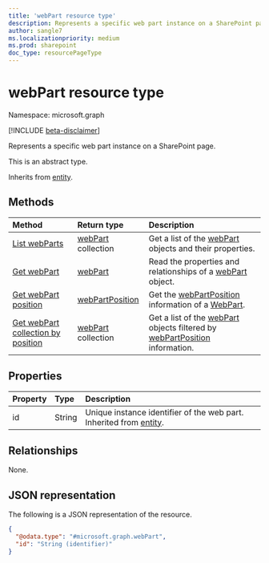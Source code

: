 ```yaml
---
title: 'webPart resource type'
description: Represents a specific web part instance on a SharePoint page.
author: sangle7
ms.localizationpriority: medium
ms.prod: sharepoint
doc_type: resourcePageType
---
```


# webPart resource type

Namespace: microsoft.graph

[!INCLUDE [beta-disclaimer](../../includes/beta-disclaimer.md)]

Represents a specific web part instance on a SharePoint page.

This is an abstract type.

Inherits from [entity](../resources/entity.md).

## Methods

| Method                                                                         | Return type                                        | Description                                                                                                                                 |
| :----------------------------------------------------------------------------- | :------------------------------------------------- | :------------------------------------------------------------------------------------------------------------------------------------------ |
| [List webParts](../api/webpart-list.md)                                        | [webPart](../resources/webpart.md) collection      | Get a list of the [webPart](../resources/webpart.md) objects and their properties.                                                          |
| [Get webPart](../api/webpart-get.md)                                           | [webPart](../resources/webpart.md)                 | Read the properties and relationships of a [webPart](../resources/webpart.md) object.                                                       |
| [Get webPart position](../api/webpart-getposition.md)                          | [webPartPosition](../resources/webpartposition.md) | Get the [webPartPosition](../resources/webpartposition.md) information of a [WebPart](../resources/webpart.md).                             |
| [Get webPart collection by position](../api/sitePage-getwebpartsbyposition.md) | [webPart](../resources/webpart.md) collection      | Get a list of the [webPart](../resources/webpart.md) objects filtered by [webPartPosition](../resources/webpartposition.md) information.  |

## Properties

| Property | Type   | Description                                                                                 |
| :------- | :----- | :------------------------------------------------------------------------------------------ |
| id       | String | Unique instance identifier of the web part. Inherited from [entity](../resources/entity.md). |

## Relationships

None.

## JSON representation

The following is a JSON representation of the resource.

<!-- {
  "blockType": "resource",
  "keyProperty": "id",
  "@odata.type": "microsoft.graph.webPart",
  "baseType": "microsoft.graph.entity",
  "openType": false
}
-->

```json
{
  "@odata.type": "#microsoft.graph.webPart",
  "id": "String (identifier)"
}
```
